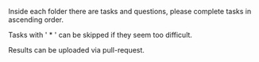 Inside each folder there are tasks and questions, please complete tasks in ascending order.

Tasks with ' * ' can be skipped if they seem too difficult.

Results can be uploaded via pull-request.